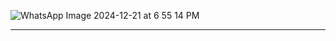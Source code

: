  <!-- # Medecro_AI_MediTech_Minds

**An AI-driven chatbot for medical support and assistance.**

This repository contains an intelligent chatbot designed to provide users with accurate, up-to-date medical information, preliminary health assessments, and healthcare support.

## Features
- **Symptom Assessment**: Users can input symptoms to receive initial health guidance.
- **Medical Information**: Access reliable data on conditions, treatments, and medications.
- **Appointment Scheduling**: Helps users find and book appointments with healthcare providers.
- **Personalized Reminders** (optional): Tailored health advice and reminders based on user data.
- **Chat History**: Saves conversation history for up to a week.

## Technology Stack
- **Backend**: Python, Flask
- **Data**: JSON for storing user and doctor details, responses, and user history
- **Machine Learning**: Personalized recommendations based on health data (optional)

## Getting Started
1. **Clone** the repository:
   ```bash
   git clone https://github.com/samyakraka/Medecro_AI_MediTech_Minds
   ```
2. **Install dependencies**:
   ```bash
   pip install -r requirements.txt
   ```
3. **Run the application**:
   ```bash
   python app.py
   ```

## Usage
1. Open the application in your browser.
2. Input symptoms to receive information and recommendations.
3. Schedule appointments and review chat history for health insights.

## Future Enhancements
- Improve accuracy with updated medical datasets.
- Add support for more languages and voice assistance.

## About
This project was developed as part of the Medecro HealthHack 2024, where our team was selected as a finalist.

## License
This project is licensed under the MIT License. 
Text -->
![WhatsApp Image 2024-12-21 at 6 55 14 PM](https://github.com/user-attachments/assets/33301ade-18ca-4e0d-8c5c-25892e71491a)

--- 
